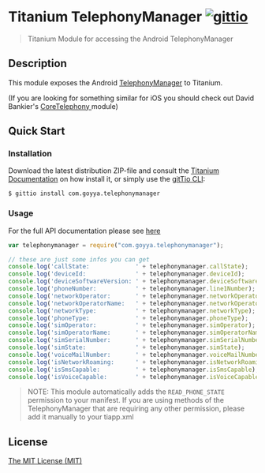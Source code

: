 # Titanium TelephonyManager [![gittio](http://img.shields.io/badge/gittio-1.0.0-00B4CC.svg)](http://gitt.io/component/com.goyya.telephonymanager)
> Titanium Module for accessing the Android TelephonyManager

## Description

This module exposes the Android [TelephonyManager](http://developer.android.com/reference/android/telephony/TelephonyManager.html) to Titanium.

(If you are looking for something similar for iOS you should check out David Bankier's [CoreTelephony ](https://github.com/dbankier/CoreTelephony-for-Appcelerator-Titanium) module)

## Quick Start

### Installation 
Download the latest distribution ZIP-file and consult the [Titanium Documentation](http://docs.appcelerator.com/titanium/latest/#!/guide/Using_a_Module) on how install it, or simply use the [gitTio CLI](http://gitt.io/cli):

`$ gittio install com.goyya.telephonymanager`

### Usage

For the full API documentation please see [here](http://developer.android.com/reference/android/telephony/TelephonyManager.html)

```javascript
var telephonymanager = require("com.goyya.telephonymanager");

// these are just some infos you can get
console.log('callState:             ' + telephonymanager.callState);
console.log('deviceId:              ' + telephonymanager.deviceId);
console.log('deviceSoftwareVersion: ' + telephonymanager.deviceSoftwareVersion);
console.log('phoneNumber:           ' + telephonymanager.line1Number);
console.log('networkOperator:       ' + telephonymanager.networkOperator);
console.log('networkOperatorName:   ' + telephonymanager.networkOperatorName);
console.log('networkType:           ' + telephonymanager.networkType);
console.log('phoneType:             ' + telephonymanager.phoneType);
console.log('simOperator:           ' + telephonymanager.simOperator);
console.log('simOperatorName:       ' + telephonymanager.simOperatorName);
console.log('simSerialNumber:       ' + telephonymanager.simSerialNumber);
console.log('simState:              ' + telephonymanager.simState);
console.log('voiceMailNumber:       ' + telephonymanager.voiceMailNumber);
console.log('isNetworkRoaming:      ' + telephonymanager.isNetworkRoaming);
console.log('isSmsCapable:          ' + telephonymanager.isSmsCapable);
console.log('isVoiceCapable:        ' + telephonymanager.isVoiceCapable);
```

> NOTE: This module automatically adds the `READ_PHONE_STATE` permission to your manifest. If you are using methods of the TelephonyManager that are requiring any other permission, please add it manually to your tiapp.xml

## License

[The MIT License (MIT)](LICENSE)
